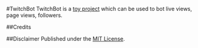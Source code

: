 #TwitchBot
TwitchBot is a [toy project](http://redsquirrel.com/dave/work/a2j/patterns/BreakableToys.html) which can be used to bot live views, page views, followers.

##Credits


##Disclaimer
Published under the [MIT License](LICENSE).